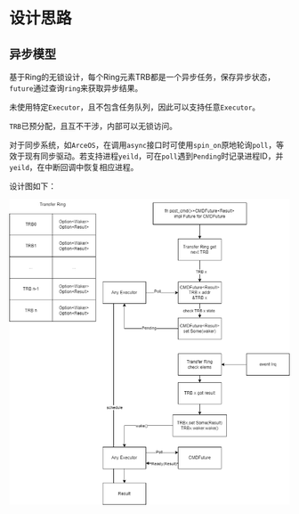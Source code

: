 # 设计思路

## 异步模型

基于Ring的无锁设计，每个Ring元素TRB都是一个异步任务，保存异步状态，`future`通过查询`ring`来获取异步结果。

未使用特定`Executor`，且不包含任务队列，因此可以支持任意`Executor`。

`TRB`已预分配，且互不干涉，内部可以无锁访问。

对于同步系统，如`ArceOS`，在调用`async`接口时可使用`spin_on`原地轮询`poll`，等效于现有同步驱动。若支持进程`yeild`，可在`poll`遇到`Pending`时记录进程ID，并`yeild`，在中断回调中恢复相应进程。

设计图如下：

![流程图](异步请求.drawio.png)

